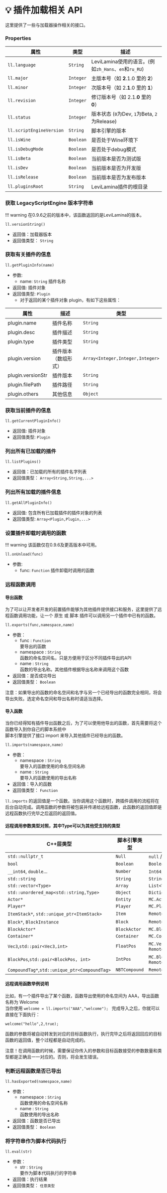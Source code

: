 # 💡 插件加载相关 API

这里提供了一些与加载器操作相关的接口。

### Properties

| 属性                       | 类型        | 描述                                         |
|--------------------------|-----------|--------------------------------------------|
| `ll.language`            | `String`  | LeviLamina使用的语言。(例如`zh_Hans`、`en`和`ru_RU`) |
| `ll.major`               | `Integer` | 主版本号（如 **2**.1.0 里的 **2**）                 |
| `ll.minor`               | `Integer` | 次版本号（如 2.**1**.0 里的 **1**）                 |
| `ll.revision`            | `Integer` | 修订版本号（如 2.1.**0** 里的 **0**）                |
| `ll.status`              | `Integer` | 版本状态 (`0`为Dev, `1`为Beta, `2`为Release)      |
| `ll.scriptEngineVersion` | `String`  | 脚本引擎的版本                                    |
| `ll.isWine`              | `Boolean` | 是否处于Wine环境下                                |
| `ll.isDebugMode`         | `Boolean` | 是否处于debug模式                                |
| `ll.isBeta`              | `Boolean` | 当前版本是否为测试版                                 |
| `ll.isDev`               | `Boolean` | 当前版本是否为开发版                                 |
| `ll.isRelease`           | `Boolean` | 当前版本是否为发布版本                                |
| `ll.pluginsRoot`         | `String`  | LeviLamina插件的根目录                                |

### 获取 LegacyScriptEngine 版本字符串

!!! warning
    在0.9.6之前的版本中，该函数返回的是LeviLamina的版本。

`ll.versionString()`

- 返回值：加载器版本
- 返回值类型： `String`

### 获取有关插件的信息

`ll.getPluginInfo(name)`

- 参数:
    - name: `String`
      插件名称
- 返回值: 插件对象
- 返回值类型:  `Plugin`
    - 对于返回的某个插件对象 plugin，有如下这些属性：

| 属性                | 描述         | 类型                               |
|-------------------|------------|----------------------------------|
| plugin.name       | 插件名称       | `String`                         |
| plugin.desc       | 插件描述       | `String`                         |
| plugin.type       | 插件类型       | `String`                         |
| plugin.version    | 插件版本（数组形式） | `Array<Integer,Integer,Integer>` |
| plugin.versionStr | 插件版本       | `String`                         |
| plugin.filePath   | 插件路径       | `String`                         |
| plugin.others     | 其他信息       | `Object`                         |

### 获取当前插件的信息

`ll.getCurrentPluginInfo()`

- 返回值: 插件对象
- 返回值类型:  `Plugin`

### 列出所有已加载的插件

`ll.listPlugins()`

- 返回值：已加载的所有的插件名字列表
- 返回值类型： `Array<String,String,...>`

### 列出所有加载的插件信息

`ll.getAllPluginInfo()`

- 返回值: 包含所有已加载插件的插件对象的列表
- 返回值类型:  `Array<Plugin,Plugin,...>`

### 设置插件卸载时调用的函数

!!! warning
    该函数仅在0.9.6及更高版本中可用。

`ll.onUnload(func)`

- 参数:
    - func: `Function`
      插件卸载时调用的函数

### 远程函数调用

#### 导出函数

为了可以让开发者开发的前置插件能够为其他插件提供接口和服务，这里提供了远程函数调用功能，让一个 原生 或 脚本
插件可以调用另一个插件中已有的函数。

`ll.exports(func,namespace,name)`

- 参数：
    - func : `Function`  
      要导出的函数
    - namespace : `String`  
      函数的命名空间名，只是方便用于区分不同插件导出的API
    - name : `String`  
      函数的导出名称。其他插件根据导出名称来调用这个函数
- 返回值：是否成功导出
- 返回值类型： `Boolean`

注意：如果导出的函数的命名空间和名字与另一个已经导出的函数完全相同，将会导出失败。选定命名空间和导出名称时请适当选择。

#### 导入函数

当你已经得知有插件导出函数之后，为了可以使用他导出的函数，首先需要将这个函数导入到你自己的脚本系统中  
脚本引擎提供了接口 import 来导入其他插件已经导出的函数。

`ll.imports(namespace,name)`

- 参数：
    - namespace : `String`  
      要导入的函数使用的命名空间名称
    - name : `String`  
      要导入的函数使用的导出名称
- 返回值：导入的函数
- 返回值类型： `Function`

`ll.imports` 的返回值是一个函数。当你调用这个函数时，跨插件调用的流程将在后台自动完成。调用函数的参数将被包装并传递给远程函数，此函数的返回值即是远程函数执行完毕之后返回的返回值。

#### 远程调用参数类型对照，其中Type可以为其他受支持的类型

| C++层类型                                        | 脚本引擎类型        | .NET托管类型                                 | 内部类型（备注）                               |
|-----------------------------------------------|---------------|------------------------------------------|----------------------------------------|
| `std::nullptr_t`                              | `Null`        | `null` / `Nothing` / `nullptr`           | `std::nullptr_t`                       |
| `bool`                                        | `Boolean`     | `Boolean`                                | `bool`                                 |
| `__int64`, `double`...                        | `Number`      | `Int64`, `Double`...                     | `RemoteCall::NumberType`               |
| `std::string`                                 | `String`      | `String`                                 | `std::string`                          |
| `std::vector<Type>`                           | `Array`       | `List<Type>`                             | `std::vector<Type>`                    |
| `std::unordered_map<std::string,Type>`        | `Object`      | `Dictionary<String,Type>`                | `std::unordered_map<std::string,Type>` |
| `Actor*`                                      | `Entity`      | `MC.Actor`                               | `Actor*`                               |
| `Player*`                                     | `Player`      | `MC.Player`                              | `Player*`                              |
| `ItemStack*`, `std::unique_ptr<ItemStack>`    | `Item`        | `RemoteCall.ItemType`                    | `RemoteCall::ItemType`                 |
| `Block*`, `BlockInstance`                     | `Block`       | `RemoteCall.BlockType`                   | `RemoteCall::BlockType`                |
| `BlockActor*`                                 | `BlockActor`  | `MC.BlockActor`                          | `BlockActor*`                          |
| `Container*`                                  | `Container`   | `MC.Container`                           | `Container*`                           |
| `Vec3`,`std::pair<Vec3,int>`                  | `FloatPos`    | `MC.Vec3`, `RemoteCall.WorldPosType`     | `RemoteCall::WorldPosType`             |
| `BlockPos`,`std::pair<BlockPos, int>`         | `IntPos`      | `MC.BlockPos`, `RemoteCall.BlockPosType` | `RemoteCall::BlockPosType`             |
| `CompoundTag*`,`std::unique_ptr<CompoundTag>` | `NBTCompound` | `RemoteCall.NbtType`                     | `RemoteCall::NbtType`                  |

#### 远程调用函数举例说明

比如，有一个插件导出了某个函数，函数导出使用的命名空间为 AAA，导出函数名称为 Welcome  
当你使用 `welcome = ll.imports("AAA","welcome"); ` 完成导入之后，你就可以直接在下面执行：

`welcome("hello",2,true);`

函数的参数将被自动转发到对应的目标函数执行，执行完毕之后将返回回应的目标函数的返回值，整个过程都是自动完成的。

注意！在调用函数的时候，需要保证你传入的参数和目标函数接受的参数数量和类型都是正确且一一对应的。否则，将会发生错误。

### 判断远程函数是否已导出

`ll.hasExported(namespace,name)`

- 参数：
    - namespace : `String`  
      函数使用的命名空间名称
    - name : `String`  
      函数使用的导出名称
- 返回值：函数是否已导出
- 返回值类型： `Boolean`

### 将字符串作为脚本代码执行

`ll.eval(str)`

- 参数：
    - str : `String`  
      要作为脚本代码执行的字符串
- 返回值：执行结果
- 返回值类型： `任意类型`

